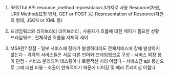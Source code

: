 1. RESTful API 
    resource ,method represntaion 3가지로 사용 
    Resource(자원, URI)
    Method(요청 방식, GET or POST 등)
    Representation of Resource(자원의 형태, JSON or XML 등)

2. 프레임워크와 리이브러리 
    라이브러리 ; 사용자가 흐름에 대한 제어가 필요한 상황 
    프레임워크 ; 전체적인 흐름을 자체적 제어


3. MSA란? 
    장점 - 일부 서비스에 장애가 발생하더라도 전체서비스에 장애 발생하지 않는다
        - 각각의 서비스들은 서로 다른 언어와 프레임웜크로 구성
        - 서비스 확장 용이
    단점 - 서비스 분리되어 테스팅이나 트랜잭션 처리 어렵다 
        - 서비스간 api 통신으로 그에 대한 비용
        - 호출이 연속적이기 때문에 디버깅 및 에러 트레이싱 어렵다 

        